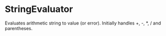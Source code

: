# StringEvaluator

Evaluates arithmetic string to value (or error). Initially handles +, -, *, / and parentheses. 
